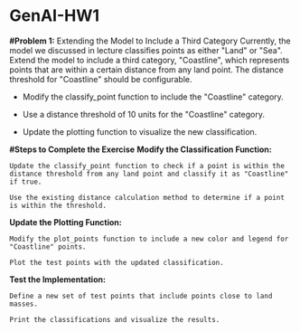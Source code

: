 # GenAI-HW1

**#Problem 1:** Extending the Model to Include a Third Category
Currently, the model we discussed in lecture classifies points as either "Land" or "Sea". Extend the model to include a third category, "Coastline", which represents points that are within a certain distance from any land point. The distance threshold for "Coastline" should be configurable.

- Modify the classify_point function to include the "Coastline" category.

- Use a distance threshold of 10 units for the "Coastline" category.

- Update the plotting function to visualize the new classification.

**#Steps to Complete the Exercise**
  **Modify the Classification Function:**

    Update the classify_point function to check if a point is within the distance threshold from any land point and classify it as "Coastline" if true.

    Use the existing distance calculation method to determine if a point is within the threshold.

**Update the Plotting Function:**

    Modify the plot_points function to include a new color and legend for "Coastline" points.

    Plot the test points with the updated classification.
  
**Test the Implementation:**

    Define a new set of test points that include points close to land masses.

    Print the classifications and visualize the results.
